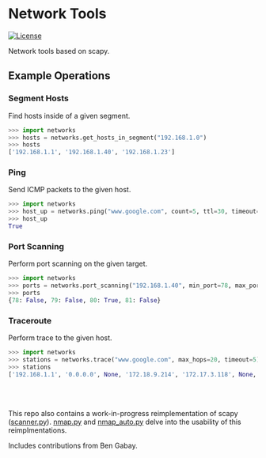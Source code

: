 # Network Tools

[![License](https://img.shields.io/github/license/adamalston/network-tools?color=blue)](LICENSE)

Network tools based on scapy.

## Example Operations

<!-- ### ARP Spoofing

Perform arp spoofing attack on the given target.

```python
>>> import networks
>>> target = "192.168.1.40"
>>> gateway = "192.168.1.1"
>>> networks.arp_spoofing(target, gateway, interval=1, timeout=120)
``` -->

### Segment Hosts

Find hosts inside of a given segment.

```python
>>> import networks
>>> hosts = networks.get_hosts_in_segment("192.168.1.0")
>>> hosts
['192.168.1.1', '192.168.1.40', '192.168.1.23']
```

### Ping

Send ICMP packets to the given host.

```python
>>> import networks
>>> host_up = networks.ping("www.google.com", count=5, ttl=30, timeout=5)
>>> host_up
True
```

### Port Scanning

Perform port scanning on the given target.

```python
>>> import networks
>>> ports = networks.port_scanning("192.168.1.40", min_port=78, max_port=81, timeout=30)
>>> ports
{78: False, 79: False, 80: True, 81: False}
```

### Traceroute

Perform trace to the given host.

```python
>>> import networks
>>> stations = networks.trace("www.google.com", max_hops=20, timeout=5)
>>> stations
['192.168.1.1', '0.0.0.0', None, '172.18.9.214', '172.17.3.118', None, None, '209.85.241.75', '172.217.18.100']
```

<br><br>

This repo also contains a work-in-progress reimplementation of scapy ([scanner.py](tools/scanner.py)). [nmap.py](tools/nmap.py) and [nmap_auto.py](tools/nmap_auto.py) delve into the usability of this reimplmentations.

Includes contributions from Ben Gabay.